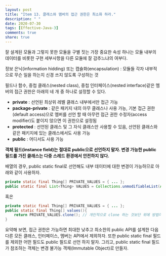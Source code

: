 ```yaml
---
layout: post
title: "Item 13. 클래스와 맴버의 접근 권한은 최소화 하라."
description: " "
date: 2020-07-30
tags: [Effective-Java-3]
comments: true
share: true
---
```


잘 설계된 모듈과 그렇지 못한 모듈을 구별 짓는 가장 중요한 속성 하나는 모듈 내부의 데이터를 비롯한 
구현 세부사항을 다른 모듈에 잘 감추느냐의 여부다.


정보 은닉(information hidding) 또는 캡슐화(encapsulation) : 모듈들 각자 내부적으로 무슨 일을 하는지 신경 쓰지 않도록 구성하는 것


필드나 함수, 중첩 클래스(nested class), 중첩 인터페이스(nested interface)같은 멤버의 접근 권한은
아래의 네 개 중 하나로 설정할 수 있다.
* __private__ : 선언된 최상위 레벨 클래스 내부에서만 접근 가능 
* __package-private__ : 같은 패키지 내의 아무 클래스나 사용 가능, 
	기본 접근 권한(default access)으로 멤버를 선언 할 때 아무런 접근 권한 수정자(access modifier)도 
	붙이지 않으면 이 권한으로 설정됨 
* __protected__ : 선언된 클래스 및 그 자식 클래스만 사용할 수 있음, 선언된 클래스와 같은 패키지에 있는 클래스에서도 사용 가능
* __public__ : 어디서도 사용 가능



__객체 필드(instance field)는 절대로 public으로 선언하지 말자. 
변경 가능한 public 필드를 가진 클래스는 다중 스레드 환경에서 안전하지 않다.__


배열의 경우, public static final로 선언해도 내부 데이터에 대한 변경이 가능하므로 아래와 같이 사용하자.
```java
private static final Thing[] PRIVATE_VALUES = { ... };
public static final List<Thing> VALUES = Collections.unmodifiableList(Arrays.asList(PRIVATE_VALUES));
``` 

혹은

```java
private static final Thing[] PRIVATE_VALUES = { ... };
public static final Thing[] values(){
	return PRIVATE_VALUES.clone(); // 개인적으로 clone 하는 것보단 위에 방법이 낳은것 같다.
}
```


요약해 보면, 접근 권한은 가능하면 최대한 낮추고 최소한의 public API를 설계한 
다음 다른 모든 클래스, 인터페이스, 멤버는 API에서 제외하자. 
또한 public static final 필드를 제외한 어떤 필드도 public 필드로 선언 하지 말자.
그리고, public static final 필드가 참조하는 객체는 변경 불가능 객채(Immutable Object)로 만들자.